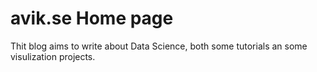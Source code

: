 # avik.se Home page

Thit blog aims to write about Data Science, both some tutorials an some visulization projects.
